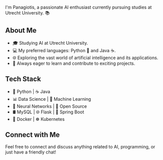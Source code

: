 I'm Panagiotis, a passionate AI enthusiast currently pursuing studies at Utrecht University. 📚

## About Me

- 🎓 Studying AI at Utrecht University.
- 💻 My preferred languages: Python 🐍 and Java ☕.
- 🌐 Exploring the vast world of artificial intelligence and its applications.
- 🚀 Always eager to learn and contribute to exciting projects.

## Tech Stack

- 🐍 Python | ☕ Java
- 📊 Data Science | 🤖 Machine Learning
- 🧠 Neural Networks | 🤝 Open Source
- 🛢️ MySQL | 🌐 Flask | 🚀 Spring Boot
- 🐳 Docker | ☸️ Kubernetes

## Connect with Me

Feel free to connect and discuss anything related to AI, programming, or just have a friendly chat!
